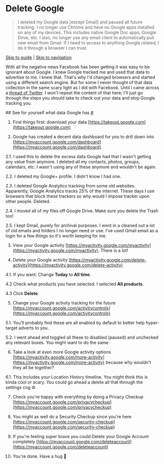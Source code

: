 # Delete Google

> I deleted my Google data [except Gmail] and paused all future tracking. I no longer use Chrome and have no Google apps installed on any of my devices. This includes native Google Doc apps, Google Drive, etc. I also, no longer use any email client to automatically pull new email from Gmail. If I need to access to anything Google related, I do it through a browser I can trust.

[Skip to guide](#guide) | [Skip to navigation](#nav)

With all the negative news Facebook has been getting it was easy to be ignorant about Google. I knew Google tracked me and used that data to advertise to me. I knew that. That's why I'd changed browsers and started using a different search engine. But for some I never thought of that data collection in the same scary light as I did with Facebook. Until I came across a [thread of Twitter](https://twitter.com/iamdylancurran/status/977560174117474304). I won't repeat the content of that here, I'll just go through the steps you should take to check out your data and stop Google tracking you.

<span id="guide"></span>
## See for yourself what data Google has [#](#guide)

1. First things first: download your data [https://takeout.google.com](https://takeout.google.com)

2. Google has created a decent data dashboard for you to drill down into [https://myaccount.google.com/dashboard](https://myaccount.google.com/dashboard).

  2.1. I used this to delete the excess data Google had that I wasn't getting any value from anymore. I deleted all my contacts, photos, groups, calendars, etc. I wasn't using any of these anymore and wouldn't be again.

  2.2. I deleted my Google+ profile. I didn't know I had one.

  2.3. I deleted Google Analytics tracking from some old websites. Apparently, Google Analytics tracks 25% of the internet. These days I use browsers that block these trackers so why would I impose tracker upon other people. Deleted.

  2.4. I moved all of my files off Google Drive. Make sure you delete the Trash too!

  2.5. I kept Gmail, purely for archival purposes. I went in a cleaned out a lot of old emails and folders I no longer need or use. I've used Gmail email as a login for a few things so it's worth keeping for me.

3. View your Google activity [https://myactivity.google.com/myactivity](https://myactivity.google.com/myactivity). There is a lot!

4. Delete your Google activity [https://myactivity.google.com/delete-activity](https://myactivity.google.com/delete-activity)

  4.1. If you want: Change **Today** to **All time**.

  4.2 Check what products you have selected. I selected **All products**.

  4.3 Click **Delete**.

5. Change your Google activity tracking for the future [https://myaccount.google.com/activitycontrols](https://myaccount.google.com/activitycontrols)

  5.1. You'll probably find these are all enabled by default to better help hyper-target adverts to you.

  5.2. I went ahead and toggled all these to disabled (paused) and unchecked any relevant boxes. You might want to do the same.

6. Take a look at even more Google activity options [https://myactivity.google.com/more-activity](https://myactivity.google.com/more-activity) because why wouldn't they all be together?

  6.1. This includes your Location History timeline. You might think this is kinda cool or scary. You could go ahead a delete all that through the settings cog ⚙️

7. Check you're happy with everything by doing a Privacy Checkup [https://myaccount.google.com/privacycheckup](https://myaccount.google.com/privacycheckup)

8. You might as well do a Security Checkup since you're here [https://myaccount.google.com/security-checkup](https://myaccount.google.com/security-checkup)

9. If you're feeling super brave you could Delete your Google Account completely [https://myaccount.google.com/deleteaccount](https://myaccount.google.com/deleteaccount)

10. You're done. Have a hug 🤗
